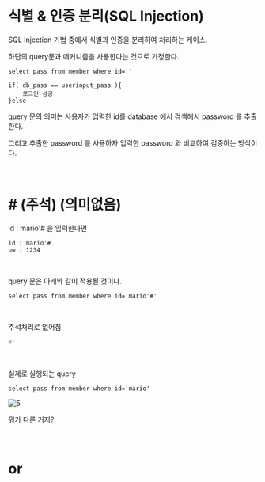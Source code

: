 # 식별 & 인증 분리(SQL Injection)

SQL Injection 기법 중에서 식별과 인증을 분리하여 처리하는 케이스.

하단의 query문과 메커니즘을 사용한다는 것으로 가정한다.
```
select pass from member where id=''
```
```
if( db_pass == userinput_pass ){     
    로그인 성공    
}else      
```

query 문의 의미는 사용자가 입력한 id를 database 에서 검색해서 password 를 추출한다.

그리고 추출한 password 를 사용하자 입력한 password 와 비교하여 검증하는 방식이다.
</br>
</br>
</br>

# \# (주석) (의미없음)

id : mario'# 을 입력한다면 
```
id : mario'#
pw : 1234
```
</br>

query 문은 아래와 같이 적용될 것이다.
```
select pass from member where id='mario'#'
``` 
</br>

주석처리로 없어짐
```py
#'
```
</br>

실제로 실행되는 query
```
select pass from member where id='mario'
```
![5](https://user-images.githubusercontent.com/106296883/232677748-9f142f84-3193-4c49-a9bb-dc2cdc552b4e.PNG)

뭐가 다른 거지? 
</br>
</br>
</br>

# or









































<!-- 

## or 
```
id : mario' union select 1,2,3,4 or'1'='1
pw : 1234
```
↓
```
select * from member where id='mario' union select 1,2,3,4 or'1'='1' and pass='1234'
```
↓
```
'1'='1' and pass='1234'

FALSE
```
↓
```
union select 1,2,3,4 or FALSE 

TRUE
```
![4](https://user-images.githubusercontent.com/106296883/232668683-066c15c5-a976-41b3-ab1c-daabafeab9be.PNG) -->
